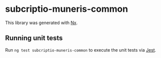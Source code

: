 # subcriptio-muneris-common

This library was generated with [Nx](https://nx.dev).

## Running unit tests

Run `ng test subcriptio-muneris-common` to execute the unit tests via [Jest](https://jestjs.io).
